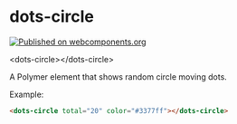 # dots-circle

[![Published on webcomponents.org](https://img.shields.io/badge/webcomponents.org-published-blue.svg)](https://www.webcomponents.org/element/mondial7/dots-circle)


\<dots-circle\>\</dots-circle\>

A Polymer element that shows random circle moving dots.

Example:
<!---
```
<custom-element-demo>
  <template>
    <script src="../webcomponentsjs/webcomponents-lite.js"></script>
    <link rel="import" href="dots-circle.html">
    <div style="height: 300px">
      <next-code-block></next-code-block>
    </div
  </template>
</custom-element-demo>
```
-->
```html
<dots-circle total="20" color="#3377ff"></dots-circle>
```
